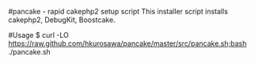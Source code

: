 #pancake - rapid cakephp2 setup script
This installer script installs cakephp2, DebugKit, Boostcake.

#Usage
    $ curl -LO https://raw.github.com/hkurosawa/pancake/master/src/pancake.sh;bash ./pancake.sh

